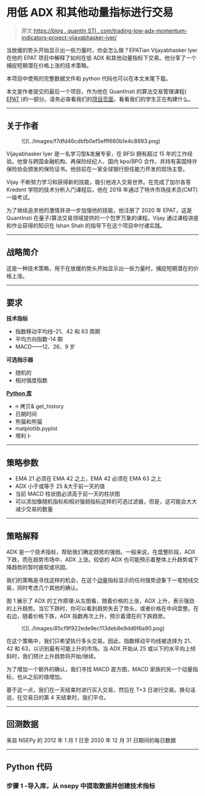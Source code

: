 # 用低 ADX 和其他动量指标进行交易

> 原文:[https://blog . quantin STI . com/trading-low-adx-momentum-indicators-project-vijayabhasker-iyer/](https://blog.quantinsti.com/trading-low-adx-momentum-indicators-project-vijayabhasker-iyer/)

当放缓的势头开始显示出一些力量时，你会怎么做？EPATian Vijayabhasker Iyer 在他的 EPAT 项目中解释了如何在低 ADX 和其他动量指标下交易。他分享了一个捕捉短期潜在价格上涨的技术策略。

本项目中使用的完整数据文件和 python 代码也可以在本文末尾下载。

本文是作者提交的最后一个项目，作为他在 QuantInsti 的算法交易管理课程( [EPAT](https://www.quantinsti.com/epat) )的一部分。请务必查看我们的[项目页面](/tag/epat-trading-projects/)，看看我们的学生正在构建什么。

* * *

## **关于作者**

<figure class="kg-card kg-image-card">![](../Images/f7dfd46cdbfb0ef5efff660b1e4c8893.png)</figure>

Vijayabhasker Iyer 是一名学习型&发展专家，在 BFSI 拥有超过 15 年的工作经验。他曾与跨国金融机构、再保险经纪人、国内 kpo/BPO 合作，并持有英国特许保险协会颁发的保险证书。他目前在一家全球银行担任能力开发的现场主管。

Vijay 不断努力学习和获得新的技能，吸引他进入交易世界。在完成了加尔各答 Kredent 学院的技术分析入门课程后，他在 2018 年通过了特许市场技术员(CMT)一级考试。

为了继续追求他的激情并进一步加强他的技能，他注册了 2020 年 EPAT，这是 QuantInsti 在量子/算法交易领域提供的一个包罗万象的课程。Vijay 通过课程讲座和作业获得的知识在 Ishan Shah 的指导下在这个项目中付诸实践。

* * *

## **战略简介**

这是一种技术策略，用于在放缓的势头开始显示出一些力量时，捕捉短期潜在的价格上涨。

* * *

## **要求**

**技术指标**

*   指数移动平均线–21、42 和 63 周期
*   平均方向指数–14 期
*   MACD——12、26、9 岁

**可选指示器**

*   随机的
*   相对强度指数

**[Python 库](/python-trading-library/)**

*   n 拷贝& get_history
*   日期时间
*   熊猫和熊猫
*   matplotlib.pyplot
*   塔利卜

* * *

## **策略参数**

*   EMA 21 必须在 EMA 42 之上，EMA 42 必须在 EMA 63 之上
*   ADX 小于或等于 25 &大于前一天的值
*   当前 MACD 柱状图必须高于前一天的柱状图
*   可以添加像随机指标和相对强弱指标这样的可选过滤器，但是，这可能会大大减少交易的数量

* * *

## **策略解释**

ADX 是一个技术指标，帮助我们确定趋势的强弱。一般来说，在盘整阶段，ADX 下跌，而在趋势市场中，ADX 上涨。较低的 ADX 也可能预示着整体上升趋势或下降趋势的暂时疲软或巩固。

我们的策略是寻找这样的机会，在这个[动量](https://quantra.quantinsti.com/course/momentum-trading-strategies)指标显示的任何强势迹象下一笔短线交易，同时考虑几个其他的确认。

图 1 展示了 ADX 的工作原理:从左图看，随着价格的上涨，ADX 上升，表示强劲的上升趋势。当它下跌时，你可以看到趋势失去了势头，或者价格在中间盘整。在右边，随着价格下跌，ADX 指数再次上升，预示着潜在的下跌趋势。

<figure class="kg-card kg-image-card kg-width-full">![](../Images/85cf9f922ede9ec113deb8e9dd6f6a90.png)</figure>

在这个策略中，我们只希望执行多头交易。因此，指数移动平均线被选择为 21、42 和 63，以识别最有可能上升的市场。当 ADX 开始从 25 或以下的水平向上倾斜时，我们预计上升趋势将开始/继续。

为了增加一个额外的确认，我们寻找 MACD 直方图，MACD 家族的另一个动量指标，也从之前的值增加。

基于这一点，我们在一天结束时进行买入交易，然后在 T+3 日进行交易。换句话说，在交易日的第 4 天结束时，我们平仓。

* * *

## **回测数据**

来自 NSEPy 的 2012 年 1 月 1 日至 2020 年 12 月 31 日期间的每日数据

* * *

## **Python 代码**

### 步骤 1 -导入库，从 nsepy 中提取数据并创建技术指标